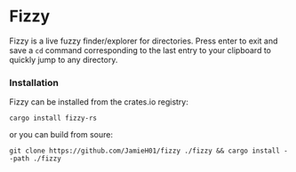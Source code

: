 # Fizzy
Fizzy is a live fuzzy finder/explorer for directories. Press enter to exit and save a `cd` command corresponding to the last entry to your clipboard to quickly jump to any directory.

### Installation
Fizzy can be installed from the crates.io registry:
```
cargo install fizzy-rs
```
or you can build from soure:
```
git clone https://github.com/JamieH01/fizzy ./fizzy && cargo install --path ./fizzy
```
